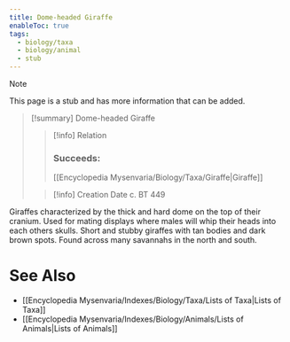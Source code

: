 ```yaml
---
title: Dome-headed Giraffe
enableToc: true
tags:
  - biology/taxa
  - biology/animal
  - stub
---
```


> [!note]
> This page is a stub and has more information that can be added.

> [!summary] Dome-headed Giraffe
> > [!info] Relation
> > ### Succeeds:
> > [[Encyclopedia Mysenvaria/Biology/Taxa/Giraffe|Giraffe]]
>
> > [!info] Creation Date
> > c. BT 449

Giraffes characterized by the thick and hard dome on the top of their cranium. Used for mating displays where males will whip their heads into each others skulls. Short and stubby giraffes with tan bodies and dark brown spots. Found across many savannahs in the north and south.

# See Also
- [[Encyclopedia Mysenvaria/Indexes/Biology/Taxa/Lists of Taxa|Lists of Taxa]]
- [[Encyclopedia Mysenvaria/Indexes/Biology/Animals/Lists of Animals|Lists of Animals]]
